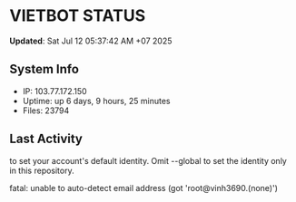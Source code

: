 # VIETBOT STATUS
**Updated**: Sat Jul 12 05:37:42 AM +07 2025

## System Info
- IP: 103.77.172.150
- Uptime: up 6 days, 9 hours, 25 minutes
- Files: 23794

## Last Activity

to set your account's default identity.
Omit --global to set the identity only in this repository.

fatal: unable to auto-detect email address (got 'root@vinh3690.(none)')
